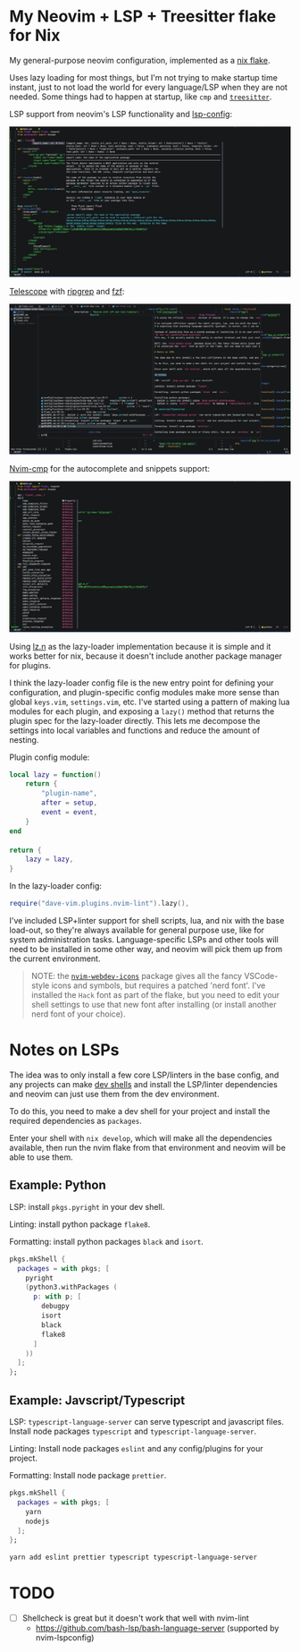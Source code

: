 # My Neovim + LSP + Treesitter flake for Nix

My general-purpose neovim configuration, implemented as a [nix flake](https://nixos.wiki/wiki/flakes).

Uses lazy loading for most things, but I'm not trying to make startup time instant, just to not load the world for every language/LSP when they are not needed.
Some things had to happen at startup, like `cmp` and [`treesitter`](https://github.com/tree-sitter/tree-sitter).

LSP support from neovim's LSP functionality and [lsp-config](https://github.com/neovim/nvim-lspconfig):

![LSP](./images/lsp-nvim-cmp.png)

[Telescope](https://github.com/nvim-telescope/telescope.nvim) with [ripgrep](https://github.com/BurntSushi/ripgrep) and [fzf](https://github.com/junegunn/fzf):

![Telescope](./images/telescope-neotree.png)

[Nvim-cmp](https://github.com/hrsh7th/nvim-cmp) for the autocomplete and snippets support:

![Nvim-cmp](./images/nvim-cmp.png)

Using [lz.n](https://github.com/nvim-neorocks/lz.n) as the lazy-loader implementation because it is simple and it works better for nix, because it doesn't include another package manager for plugins.

I think the lazy-loader config file is the new entry point for defining your configuration, and plugin-specific config modules make more sense than global `keys.vim`, `settings.vim`, etc.
I've started using a pattern of making lua modules for each plugin, and exposing a `lazy()` method that returns the plugin spec for the lazy-loader directly.
This lets me decompose the settings into local variables and functions and reduce the amount of nesting.

Plugin config module:

```lua
local lazy = function()
    return {
        "plugin-name",
        after = setup,
        event = event,
    }
end

return {
    lazy = lazy,
}
```

In the lazy-loader config:

```lua
require("dave-vim.plugins.nvim-lint").lazy(),
```

I've included LSP+linter support for shell scripts, lua, and nix with the base load-out, so they're always available for general purpose use, like for system administration tasks. Language-specific LSPs and other tools will need to be installed in some other way, and neovim will pick them up from the current environment.

> NOTE: the [`nvim-webdev-icons`](https://github.com/nvim-tree/nvim-web-devicons) package gives all the fancy VSCode-style icons and symbols, but requires a patched 'nerd font'.
I've installed the `Hack` font as part of the flake, but you need to edit your shell settings to use that new font after installing (or install another nerd font of your choice).

# Notes on LSPs

The idea was to only install a few core LSP/linters in the base config, and any projects can make [dev shells](https://nixos.wiki/wiki/Development_environment_with_nix-shell) and install the LSP/linter dependencies and neovim can just use them from the dev environment.

To do this, you need to make a dev shell for your project and install the required dependencies as `packages`.

Enter your shell with `nix develop`, which will make all the dependencies available, then run the nvim flake from that environment and neovim will be able to use them.

## Example: Python

LSP: install `pkgs.pyright` in your dev shell.

Linting: install python package `flake8`.

Formatting: install python packages `black` and `isort`.

```nix
pkgs.mkShell {
  packages = with pkgs; [
    pyright
    (python3.withPackages (
      p: with p; [
        debugpy
        isort
        black
        flake8
      ]
    ))
  ];
};
```

## Example: Javscript/Typescript

LSP: `typescript-language-server` can serve typescript and javascript files. Install node packages `typescript` and `typescript-language-server`.

Linting: Install node packages `eslint` and any config/plugins for your project.

Formatting: Install node package `prettier`.

```nix
pkgs.mkShell {
  packages = with pkgs; [
    yarn
    nodejs
  ];
};
```

```bash
yarn add eslint prettier typescript typescript-language-server
```

# TODO

- [ ] Shellcheck is great but it doesn't work that well with nvim-lint
    - https://github.com/bash-lsp/bash-language-server (supported by nvim-lspconfig)

